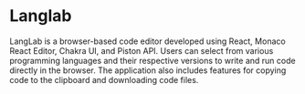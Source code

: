 # Langlab
LangLab is a browser-based code editor developed using React, Monaco React Editor, Chakra UI, and Piston API. Users can select from various programming languages and their respective versions to write and run code directly in the browser. The application also includes features for copying code to the clipboard and downloading code files.
